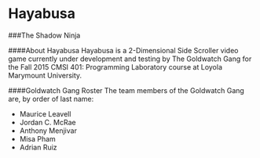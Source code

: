 # Hayabusa
###The Shadow Ninja

####About Hayabusa
Hayabusa is a 2-Dimensional Side Scroller video game currently under development and testing by The Goldwatch Gang for the Fall 2015 CMSI 401: Programming Laboratory course at Loyola Marymount University. 

####Goldwatch Gang Roster
The team members of the Goldwatch Gang are, by order of last name:
+ Maurice Leavell
+ Jordan C. McRae
+ Anthony Menjivar
+ Misa Pham
+ Adrian Ruiz

